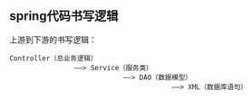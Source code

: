## spring代码书写逻辑
上游到下游的书写逻辑：

```
Controller（总业务逻辑）
				——> Service（服务类）
							——> DAO（数据模型）
										——> XML（数据库语句）
```

